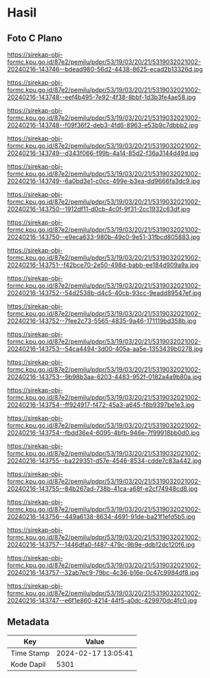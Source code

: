 # Hasil

## Foto C Plano

https://sirekap-obj-formc.kpu.go.id/87e2/pemilu/pdpr/53/19/03/20/21/5319032021002-20240216-143746--bdead980-56d2-4438-8625-ecad2b13326d.jpg

https://sirekap-obj-formc.kpu.go.id/87e2/pemilu/pdpr/53/19/03/20/21/5319032021002-20240216-143748--eef4b495-7e92-4f38-8bbf-1d3b3fe4ae58.jpg

https://sirekap-obj-formc.kpu.go.id/87e2/pemilu/pdpr/53/19/03/20/21/5319032021002-20240216-143748--f09f36f2-deb3-4fd6-8963-e53b9c7dbbb2.jpg

https://sirekap-obj-formc.kpu.go.id/87e2/pemilu/pdpr/53/19/03/20/21/5319032021002-20240216-143749--d343f066-f99b-4a14-85d2-f36a3144d49d.jpg

https://sirekap-obj-formc.kpu.go.id/87e2/pemilu/pdpr/53/19/03/20/21/5319032021002-20240216-143749--6a0bd3e1-c0cc-499e-b3ea-dd9666fa3dc9.jpg

https://sirekap-obj-formc.kpu.go.id/87e2/pemilu/pdpr/53/19/03/20/21/5319032021002-20240216-143750--1912df11-d0cb-4c0f-9f31-2cc1932c63df.jpg

https://sirekap-obj-formc.kpu.go.id/87e2/pemilu/pdpr/53/19/03/20/21/5319032021002-20240216-143750--e9eca633-980b-49c0-9e51-31fbcd805883.jpg

https://sirekap-obj-formc.kpu.go.id/87e2/pemilu/pdpr/53/19/03/20/21/5319032021002-20240216-143751--f42bce70-2e50-498d-babb-ee184d909a9a.jpg

https://sirekap-obj-formc.kpu.go.id/87e2/pemilu/pdpr/53/19/03/20/21/5319032021002-20240216-143752--54d2538b-d4c5-40cb-93cc-9eadd89547ef.jpg

https://sirekap-obj-formc.kpu.go.id/87e2/pemilu/pdpr/53/19/03/20/21/5319032021002-20240216-143752--7fee2c73-5565-4835-9a46-171119bd358b.jpg

https://sirekap-obj-formc.kpu.go.id/87e2/pemilu/pdpr/53/19/03/20/21/5319032021002-20240216-143753--54ca4494-3d00-405a-aa5e-1353439b0278.jpg

https://sirekap-obj-formc.kpu.go.id/87e2/pemilu/pdpr/53/19/03/20/21/5319032021002-20240216-143753--9b98b3aa-6203-4483-952f-0182a4a9b80a.jpg

https://sirekap-obj-formc.kpu.go.id/87e2/pemilu/pdpr/53/19/03/20/21/5319032021002-20240216-143754--ff924917-f472-45a3-a645-f8b9397be1e3.jpg

https://sirekap-obj-formc.kpu.go.id/87e2/pemilu/pdpr/53/19/03/20/21/5319032021002-20240216-143754--fbdd36e4-6095-4bfb-946e-7f99918bb0d0.jpg

https://sirekap-obj-formc.kpu.go.id/87e2/pemilu/pdpr/53/19/03/20/21/5319032021002-20240216-143755--ba229351-d57e-4546-8534-cdde7c83a442.jpg

https://sirekap-obj-formc.kpu.go.id/87e2/pemilu/pdpr/53/19/03/20/21/5319032021002-20240216-143755--84b267ad-738b-41ca-a68f-e2cf74948cd8.jpg

https://sirekap-obj-formc.kpu.go.id/87e2/pemilu/pdpr/53/19/03/20/21/5319032021002-20240216-143756--449a6138-8634-4691-91de-ba21f1efd5b5.jpg

https://sirekap-obj-formc.kpu.go.id/87e2/pemilu/pdpr/53/19/03/20/21/5319032021002-20240216-143757--1446dfa0-f487-479c-9b9e-ddb12dc120f6.jpg

https://sirekap-obj-formc.kpu.go.id/87e2/pemilu/pdpr/53/19/03/20/21/5319032021002-20240216-143757--32ab7ec9-79bc-4c36-b16e-0c47c9984df8.jpg

https://sirekap-obj-formc.kpu.go.id/87e2/pemilu/pdpr/53/19/03/20/21/5319032021002-20240216-143747--e6f1e860-4214-44f5-a0dc-429970dc4fc0.jpg


## Metadata

| Key        | Value               |
| ---------- | ------------------- |
| Time Stamp | 2024-02-17 13:05:41 |
| Kode Dapil | 5301                |



